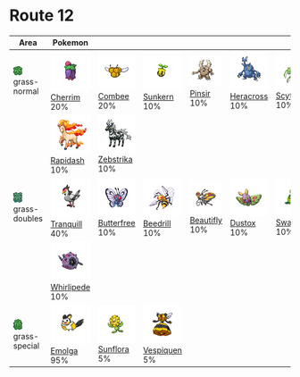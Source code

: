 # Route 12

| Area                                                                       | Pokemon                                                                                            | &nbsp;                                                                                             | &nbsp;                                                                                          | &nbsp;                                                                                           | &nbsp;                                                                                           | &nbsp;                                                                                         |
| -------------------------------------------------------------------------- | -------------------------------------------------------------------------------------------------- | -------------------------------------------------------------------------------------------------- | ----------------------------------------------------------------------------------------------- | ------------------------------------------------------------------------------------------------ | ------------------------------------------------------------------------------------------------ | ---------------------------------------------------------------------------------------------- |
| ![grass-normal](../../img/items/grass-normal.png)<br/>grass-normal<br/>    | ![cherrim](../../img/pokemon/421.png) <br/>[Cherrim](/blaze-black-wiki/pokemon/421) <br/>20%       | ![combee](../../img/pokemon/415.png) <br/>[Combee](/blaze-black-wiki/pokemon/415) <br/>20%         | ![sunkern](../../img/pokemon/191.png) <br/>[Sunkern](/blaze-black-wiki/pokemon/191) <br/>10%    | ![pinsir](../../img/pokemon/127.png) <br/>[Pinsir](/blaze-black-wiki/pokemon/127) <br/>10%       | ![heracross](../../img/pokemon/214.png) <br/>[Heracross](/blaze-black-wiki/pokemon/214) <br/>10% | ![scyther](../../img/pokemon/123.png) <br/>[Scyther](/blaze-black-wiki/pokemon/123) <br/>10%   |
|                                                                            | ![rapidash](../../img/pokemon/078.png) <br/>[Rapidash](/blaze-black-wiki/pokemon/078) <br/>10%     | ![zebstrika](../../img/pokemon/523.png) <br/>[Zebstrika](/blaze-black-wiki/pokemon/523) <br/>10%   |
| ![grass-doubles](../../img/items/grass-doubles.png)<br/>grass-doubles<br/> | ![tranquill](../../img/pokemon/520.png) <br/>[Tranquill](/blaze-black-wiki/pokemon/520) <br/>40%   | ![butterfree](../../img/pokemon/012.png) <br/>[Butterfree](/blaze-black-wiki/pokemon/012) <br/>10% | ![beedrill](../../img/pokemon/015.png) <br/>[Beedrill](/blaze-black-wiki/pokemon/015) <br/>10%  | ![beautifly](../../img/pokemon/267.png) <br/>[Beautifly](/blaze-black-wiki/pokemon/267) <br/>10% | ![dustox](../../img/pokemon/269.png) <br/>[Dustox](/blaze-black-wiki/pokemon/269) <br/>10%       | ![swadloon](../../img/pokemon/541.png) <br/>[Swadloon](/blaze-black-wiki/pokemon/541) <br/>10% |
|                                                                            | ![whirlipede](../../img/pokemon/544.png) <br/>[Whirlipede](/blaze-black-wiki/pokemon/544) <br/>10% |
| ![grass-special](../../img/items/grass-special.png)<br/>grass-special<br/> | ![emolga](../../img/pokemon/587.png) <br/>[Emolga](/blaze-black-wiki/pokemon/587) <br/>95%         | ![sunflora](../../img/pokemon/192.png) <br/>[Sunflora](/blaze-black-wiki/pokemon/192) <br/>5%      | ![vespiquen](../../img/pokemon/416.png) <br/>[Vespiquen](/blaze-black-wiki/pokemon/416) <br/>5% |